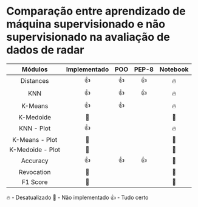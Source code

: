 # Comparação entre aprendizado de máquina supervisionado e não supervisionado na avaliação de dados de radar


|      Módulos     | Implementado |    POO     |   PEP-8    | Notebook |
| :--------------: | :----------: | :--------: | :--------: | :------: |
|    Distances     |  :thumbsup:  | :thumbsup: | :thumbsup: |  :fire:  |
|       KNN        |  :thumbsup:  | :thumbsup: | :thumbsup: |  :fire:  |
|     K-Means      |  :thumbsup:  | :thumbsup: |            |  :fire:  |
|    K-Medoide     |    :poop:    |            |            |  :poop:  |
|    KNN - Plot    |  :thumbsup:  |            |            |  :fire:  |
|  K-Means - Plot  |    :poop:    |            |            |  :poop:  |
| K-Medoide - Plot |    :poop:    |            |            |  :poop:  |
|     Accuracy     |  :thumbsup:  | :thumbsup: | :thumbsup: |  :poop:  |
|    Revocation    |    :poop:    |            |            |  :poop:  |
|     F1 Score     |    :poop:    |            |            |  :poop:  |

:fire: - Desatualizado
:poop: - Não implementado
:thumbsup: - Tudo certo 
